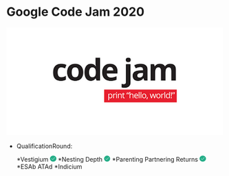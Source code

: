 # Google Code Jam 2020

![Code Jam](/pictures/codejam.png)

- QualificationRound: 

    *Vestigium <img src="https://github.com/rafaelfigueredog/CodeJam/blob/master/pictures/148767.svg" width="3%">
    *Nesting Depth <img src="https://github.com/rafaelfigueredog/CodeJam/blob/master/pictures/148767.svg" width="3%">
    *Parenting Partnering Returns <img src="https://github.com/rafaelfigueredog/CodeJam/blob/master/pictures/148767.svg" width="3%">
    *ESAb ATAd
    *Indicium 
